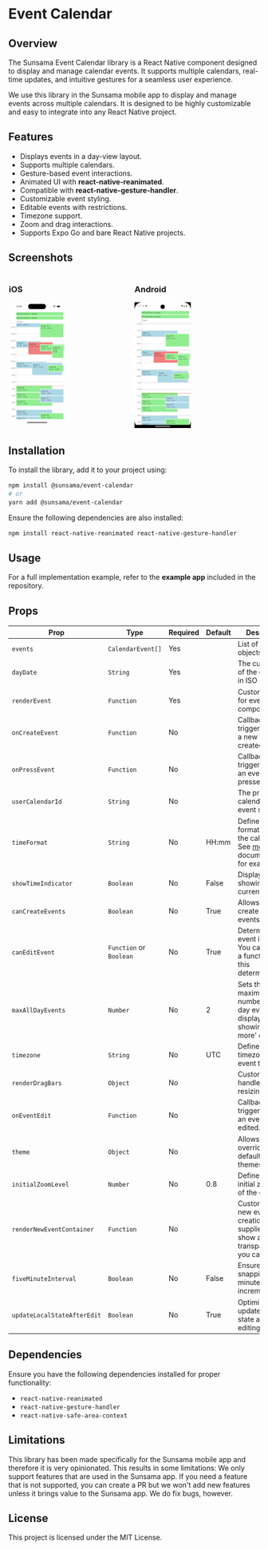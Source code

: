 # Event Calendar

## Overview
The Sunsama Event Calendar library is a React Native component designed to display and manage calendar events. It supports multiple calendars, real-time updates, and intuitive gestures for a seamless user experience.

We use this library in the Sunsama mobile app to display and manage events across multiple calendars. It is designed to be highly customizable and easy to integrate into any React Native project.

## Features
- Displays events in a day-view layout.
- Supports multiple calendars.
- Gesture-based event interactions.
- Animated UI with **react-native-reanimated**.
- Compatible with **react-native-gesture-handler**.
- Customizable event styling.
- Editable events with restrictions.
- Timezone support.
- Zoom and drag interactions.
- Supports Expo Go and bare React Native projects.

## Screenshots

<div style="display: flex; justify-content: space-around;">
  <div>
    <h3>iOS</h3>
    <img src="assets/screenshot-ios.png" alt="Event Calendar iOS" style="max-width: 45%; height: auto;">
  </div>
  <div>
    <h3>Android</h3>
    <img src="assets/screenshot-android.png" alt="Event Calendar Android" style="max-width: 45%; height: auto;">
  </div>
</div>

## Installation
To install the library, add it to your project using:

```sh
npm install @sunsama/event-calendar
# or
yarn add @sunsama/event-calendar
```

Ensure the following dependencies are also installed:

```sh
npm install react-native-reanimated react-native-gesture-handler
```

## Usage
For a full implementation example, refer to the **example app** included in the repository.

## Props
| Prop                        | Type                    | Required | Default | Description                                                                                                                        |
|-----------------------------|-------------------------|----------|---------|------------------------------------------------------------------------------------------------------------------------------------|
| `events`                    | `CalendarEvent[]`       | Yes      |         | List of event objects.                                                                                                             |
| `dayDate`                   | `String`                | Yes      |         | The current date of the calendar in ISO string.                                                                                    |
| `renderEvent`               | `Function`              | Yes      |         | Custom renderer for event components.                                                                                              |
| `onCreateEvent`             | `Function`              | No       |         | Callback triggered when a new event is created.                                                                                    |
| `onPressEvent`              | `Function`              | No       |         | Callback triggered when an event is pressed.                                                                                       |
| `userCalendarId`            | `String`                | No       |         | The primary calendar ID for event sorting.                                                                                         |
| `timeFormat`                | `String`                | No       | HH:mm   | Defines the time format used in the calendar. See [moment.js](https://momentjs.com/docs/#/displaying/) documentation for examples. |
| `showTimeIndicator`         | `Boolean`               | No       | False   | Displays a line showing the current time.                                                                                          |
| `canCreateEvents`           | `Boolean`               | No       | True    | Allows users to create new events.                                                                                                 |
| `canEditEvent`              | `Function` or `Boolean` | No       | True    | Determines if an event is editable. You can supply a function to do this deterministically.                                        |
| `maxAllDayEvents`           | `Number`                | No       | 2       | Sets the maximum number of all-day events displayed before showing a 'show more' option.                                           |
| `timezone`                  | `String`                | No       | UTC     | Defines the timezone for event times.                                                                                              |
| `renderDragBars`            | `Object`                | No       |         | Custom drag handles for resizing events.                                                                                           |
| `onEventEdit`               | `Function`              | No       |         | Callback triggered when an event is edited.                                                                                        |
| `theme`                     | `Object`                | No       |         | Allows overriding default calendar themes.                                                                                         |
| `initialZoomLevel`          | `Number`                | No       | 0.8     | Defines the initial zoom level of the calendar.                                                                                    |
| `renderNewEventContainer`   | `Function`              | No       |         | Custom UI for new event creation. If none supplied it will show a semi-transparent bar you can theme.                              |
| `fiveMinuteInterval`        | `Boolean`               | No       | False   | Ensures event snapping to 5-minute increments.                                                                                     |
| `updateLocalStateAfterEdit` | `Boolean`               | No       | True    | Optimistically updates local state after event editing.                                                                            |

## Dependencies
Ensure you have the following dependencies installed for proper functionality:
- `react-native-reanimated`
- `react-native-gesture-handler`
- `react-native-safe-area-context`

## Limitations

This library has been made specifically for the Sunsama mobile app and therefore it is very opinionated. This results in some limitations:
We only support features that are used in the Sunsama app. If you need a feature that is not supported, you can create a PR but we won't add new features unless it brings value to the Sunsama app.
We do fix bugs, however.

## License
This project is licensed under the MIT License.

